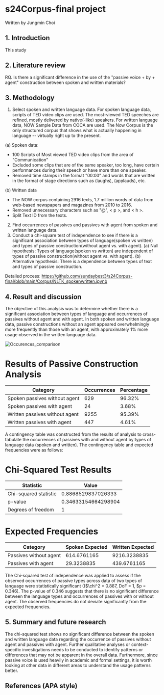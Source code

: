 # s24Corpus-final project

Written by Jungmin Choi 

## 1. Introduction
This study 
## 2. Literature review

RQ. Is there a significant difference in the use of the "passive voice + by + agent" construction between spoken and written materials?

## 3. Methodology

1) Select spoken and written language data. 
For spoken language data, scripts of TED video clips are used. The most-viewed TED speeches are refined, mostly delivered by native(-like) speakers. 
For written language data, NOW Sample Data from COCA are used. The Now Corpus is the only structured corpus that shows what is actually happening in language -- virtually right up to the present.

(a) Spoken data: 
+ 100 Scripts of Most viewed TED video clips from the area of "Communication"
+ Excluded some clips that are of the same speaker, too long, have certain performances during their speech or have more than one speaker.
+ Removed time stamps in the format "00:00" and words that are written in the format of stage directions such as (laughs), (applauds), etc.

(b) Written data
+ The NOW corpus containing 2916 texts, 1.7 million words of data from web-based newspapers and magazines from 2010 to 2016.
+ Removed unnecessary characters such as "@", < p >, and < h >.
+ Split Text ID from the texts.

2) Find occurrences of passives and passives with agent from spoken and written language data.
3) Conduct a chi-square test of independence to see if there is a significant association between types of language(spoken vs written) and types of passive construction(without agent vs. with agent).
(a) Null hypothesis: Types of language(spoken vs written) are independent of types of passive construction(without agent vs. with agent).
(b) Alternative hypothesis: There is a dependence between types of text and types of passive construction.

Detailed process: https://github.com/sundaybest3/s24Corpus-final/blob/main/Corpus/NLTK_spokenwritten.ipynb

## 4. Result and discussion
The objective of this analysis was to determine whether there is a significant association between types of language and occurrences of passives without agent and with agent. 
In both spoken and written language data, passive constructions without an agent appeared overwhelmingly more frequently than those with an agent, with approximately 1% more usage observed in the written language data.  

![Occurences_comparison](https://github.com/sundaybest3/s24Corpus-final/assets/163014658/6c99138b-2cc0-4931-9699-417b2a56998f)


# Results of Passive Construction Analysis 
| Category                        | Occurrences  | Percentage |
|---------------------------------|--------------|------------|
| Spoken passives without agent   | 629          | 96.32%     |
| Spoken passives with agent      | 24           | 3.68%      |
| Written passives without agent  | 9255         | 95.39%     |
| Written passives with agent     | 447          | 4.61%      |

A contingency table was constructed from the results of analysis to cross-tabulate the occurrences of passives with and without agent by types of language data (spoken and written). The contingency table and expected frequencies were as follows: 

# Chi-Squared Test Results
| Statistic                  | Value                |
|----------------------------|----------------------|
| Chi-squared statistic      | 0.8868529837026333   |
| p-value                    | 0.34633154664298904  |
| Degrees of freedom         | 1                    |

# Expected Frequencies
| Category                   | Spoken Expected | Written Expected |
|----------------------------|-----------------|------------------|
| Passives without agent     | 614.6761165     | 9216.3238835     |
| Passives with agent        | 29.3238835      | 439.6761165      |

The Chi-squared test of independence was applied to assess if the observed occurrences of passive types across data of two types of language were statistically significant (($\chi^2 = 0.887, DoF = 1, $p = 0.346). The p-value of 0.346 suggests that there is no significant difference between the language types and occurrences of passives with or without agent. The observed frequencies do not deviate significantly from the expected frequencies. 

## 5. Summary and future research
The chi-squared test shows no significant difference between the spoken and written language data regarding the occurrence of passives without agent and passives with agent. Further qualitative analyses or context-specific investigations needs to be conducted to identify patterns or differences that may not be apparent in the overall data. Furthermore, since passive voice is used heavily in academic and formal settings, it is worth looking at other data in different areas to understand the usage patterns better. 

## References (APA style) 
